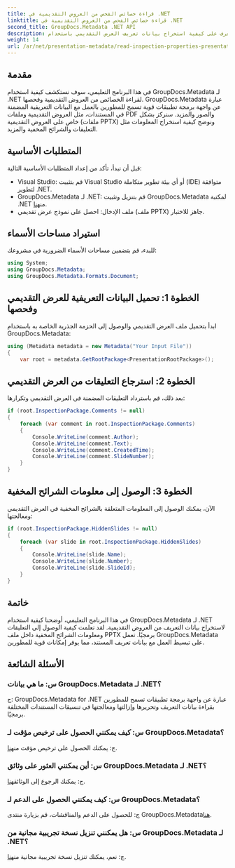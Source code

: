 ```yaml
---
title: قراءة خصائص الفحص من العروض التقديمية في .NET
linktitle: قراءة خصائص الفحص من العروض التقديمية في .NET
second_title: GroupDocs.Metadata .NET API
description: تعرف على كيفية استخراج بيانات تعريف العرض التقديمي باستخدام GroupDocs.Metadata لـ .NET. يمكنك الوصول إلى التعليقات والشرائح المخفية وغير ذلك الكثير بطريقة برمجية.
weight: 14
url: /ar/net/presentation-metadata/read-inspection-properties-presentations/
---
```

## مقدمة
في هذا البرنامج التعليمي، سوف نستكشف كيفية استخدام GroupDocs.Metadata لـ .NET لقراءة الخصائص من العروض التقديمية وفحصها. GroupDocs.Metadata عبارة عن واجهة برمجة تطبيقات قوية تسمح للمطورين بالعمل مع البيانات التعريفية المضمنة في المستندات، مثل العروض التقديمية وملفات PDF والصور والمزيد. سنركز بشكل خاص على العروض التقديمية (ملفات PPTX) ونوضح كيفية استخراج المعلومات مثل التعليقات والشرائح المخفية والمزيد.
## المتطلبات الأساسية
قبل أن نبدأ، تأكد من إعداد المتطلبات الأساسية التالية:
- Visual Studio: قم بتثبيت Visual Studio أو أي بيئة تطوير متكاملة (IDE) متوافقة لتطوير .NET.
-  GroupDocs.Metadata لـ .NET: قم بتنزيل وتثبيت GroupDocs.Metadata لمكتبة .NET من[هنا](https://releases.groupdocs.com/metadata/net/).
- ملف الإدخال: احصل على نموذج عرض تقديمي (ملف PPTX) جاهز للاختبار.
## استيراد مساحات الأسماء
للبدء، قم بتضمين مساحات الأسماء الضرورية في مشروعك:
```csharp
using System;
using GroupDocs.Metadata;
using GroupDocs.Metadata.Formats.Document;
```
## الخطوة 1: تحميل البيانات التعريفية للعرض التقديمي وفحصها
ابدأ بتحميل ملف العرض التقديمي والوصول إلى الحزمة الجذرية الخاصة به باستخدام GroupDocs.Metadata:
```csharp
using (Metadata metadata = new Metadata("Your Input File"))
{
    var root = metadata.GetRootPackage<PresentationRootPackage>();
```
## الخطوة 2: استرجاع التعليقات من العرض التقديمي
بعد ذلك، قم باسترداد التعليقات المضمنة في العرض التقديمي وتكرارها:
```csharp
if (root.InspectionPackage.Comments != null)
{
    foreach (var comment in root.InspectionPackage.Comments)
    {
        Console.WriteLine(comment.Author);
        Console.WriteLine(comment.Text);
        Console.WriteLine(comment.CreatedTime);
        Console.WriteLine(comment.SlideNumber);
    }
}
```
## الخطوة 3: الوصول إلى معلومات الشرائح المخفية
الآن، يمكنك الوصول إلى المعلومات المتعلقة بالشرائح المخفية في العرض التقديمي ومعالجتها:
```csharp
if (root.InspectionPackage.HiddenSlides != null)
{
    foreach (var slide in root.InspectionPackage.HiddenSlides)
    {
        Console.WriteLine(slide.Name);
        Console.WriteLine(slide.Number);
        Console.WriteLine(slide.SlideId);
    }
}
```
## خاتمة
في هذا البرنامج التعليمي، أوضحنا كيفية استخدام GroupDocs.Metadata لـ .NET لاستخراج بيانات التعريف من العروض التقديمية. لقد تعلمت كيفية الوصول إلى التعليقات ومعلومات الشرائح المخفية داخل ملف PPTX برمجيًا. تعمل GroupDocs.Metadata على تبسيط العمل مع بيانات تعريف المستند، مما يوفر إمكانات قوية للمطورين.

## الأسئلة الشائعة
### س: ما هي بيانات GroupDocs.Metadata لـ .NET؟
ج: GroupDocs.Metadata for .NET عبارة عن واجهة برمجة تطبيقات تسمح للمطورين بقراءة بيانات التعريف وتحريرها وإزالتها ومعالجتها في تنسيقات المستندات المختلفة برمجيًا.
### س: كيف يمكنني الحصول على ترخيص مؤقت لـ GroupDocs.Metadata؟
 ج: يمكنك الحصول على ترخيص مؤقت من[هنا](https://purchase.groupdocs.com/temporary-license/).
### س: أين يمكنني العثور على وثائق GroupDocs.Metadata لـ .NET؟
 ج: يمكنك الرجوع إلى الوثائق[هنا](https://tutorials.groupdocs.com/metadata/net/).
### س: كيف يمكنني الحصول على الدعم لـ GroupDocs.Metadata؟
 ج: للحصول على الدعم والمناقشات، قم بزيارة منتدى GroupDocs.Metadata[هنا](https://forum.groupdocs.com/c/metadata/14).
### س: هل يمكنني تنزيل نسخة تجريبية مجانية من GroupDocs.Metadata لـ .NET؟
 ج: نعم، يمكنك تنزيل نسخة تجريبية مجانية من[هنا](https://releases.groupdocs.com/).